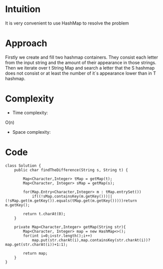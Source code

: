 # Intuition
<!-- Describe your first thoughts on how to solve this problem. -->
It is very convenient to use HashMap to resolve the problem
# Approach
<!-- Describe your approach to solving the problem. -->
Firstly we create and fill two hashmap containers. They consist each letter from the input string and the amount of their appearance in those strings. Then we iterate over t String Map and search a letter that the S hashmap does not consist or at least the number of it`s appearance lower than in T hashmap. 
# Complexity
- Time complexity:
<!-- Add your time complexity here, e.g. $$O(n)$$ -->
O(n)
- Space complexity:
<!-- Add your space complexity here, e.g. $$O(n)$$ -->

# Code
```
class Solution {
    public char findTheDifference(String s, String t) {

        Map<Character,Integer> tMap = getMap(t);
        Map<Character, Integer> sMap = getMap(s);

        for(Map.Entry<Character,Integer> m : tMap.entrySet())
            if((!sMap.containsKey(m.getKey()))||(!sMap.get(m.getKey()).equals(tMap.get(m.getKey()))))return m.getKey();

        return t.charAt(0);
    }

    private Map<Character,Integer> getMap(String str){
        Map<Character, Integer> map = new HashMap<>();
        for(int i=0;i<str.length();i++)
            map.put(str.charAt(i),map.containsKey(str.charAt(i))?map.get(str.charAt(i))+1:1);

        return map;
    }
}
```
